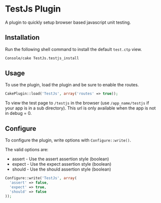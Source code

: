# TestJs Plugin

A plugin to quickly setup browser based javascript unit testing.

## Installation

Run the following shell command to install the default `test.ctp` view.

``` bash
Console/cake TestJs.testjs_install
```

## Usage

To use the plugin, load the plugin and be sure to enable the routes.

``` php
CakePlugin::load('TestJs', array('routes' => true));
```

To view the test page to `/testjs` in the browser (use `/app_name/testjs` if your app is in a sub directory). This url is only available when the app is not in debug = 0.

## Configure

To configure the plugin, write options with `Configure::write()`.

The valid options are:

- assert - Use the assert assertion style (boolean)
- expect - Use the expect assertion style (boolean)
- should - Use the should assertion style (boolean)

``` php
Configure::write('TestJs', array(
  'assert' => false,
  'expect' => true,
  'should' => false
));
```
